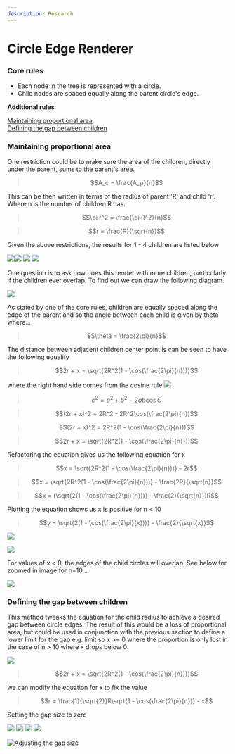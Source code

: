 ```yaml
---
description: Research
---
```


# Circle Edge Renderer

### Core rules

* Each node in the tree is represented with a circle.
* Child nodes are spaced equally along the parent circle's edge.

**Additional rules**

[Maintaining proportional area](https://github.com/b-faze/Faze.Rendering/wiki/Circle-Edge-Renderer-Research#proportionalArea)  
[Defining the gap between children](https://github.com/b-faze/Faze.Rendering/wiki/Circle-Edge-Renderer-Research#definingGap)

### Maintaining proportional area

One restriction could be to make sure the area of the children, directly under the parent, sums to the parent's area.

> $$A_c = \frac{A_p}{n}$$

This can be then written in terms of the radius of parent 'R' and child 'r'. Where n is the number of children R has.

> $$\pi r^2 = \frac{\pi R^2}{n}$$

> $$r = \frac{R}{\sqrt{n}}$$

Given the above restrictions, the results for 1 - 4 children are listed below

 ![](../../.gitbook/assets/proportional_1.png)![](../../.gitbook/assets/proportional_2.png) ![](../../.gitbook/assets/proportional_3.png) ![](../../.gitbook/assets/proportional_4.png) 

One question is to ask how does this render with more children, particularly if the children ever overlap. To find out we can draw the following diagram.

![](../../.gitbook/assets/xgapdiagram.png)

As stated by one of the core rules, children are equally spaced along the edge of the parent and so the angle between each child is given by theta where...

> $$\theta = \frac{2\pi}{n}$$

The distance between adjacent children center point is can be seen to have the following equality

> $$2r + x = \sqrt{2R^2(1 - \cos(\frac{2\pi}{n}))}$$

where the right hand side comes from the cosine rule ![](https://camo.githubusercontent.com/2f778af09740f25c481db0de269f2709152a01d5d92ffbc7d2e00174dc2daa4a/68747470733a2f2f656e2e77696b6970656469612e6f72672f77696b692f4c61775f6f665f636f73696e6573)

> $$c^2 = a^2 + b^2 - 2ab\cos{C}$$

> $$(2r + x)^2 = 2R^2 - 2R^2\cos(\frac{2\pi}{n})$$

> $$(2r + x)^2 = 2R^2(1 - \cos(\frac{2\pi}{n}))$$

> $$2r + x = \sqrt{2R^2(1 - \cos(\frac{2\pi}{n}}))$$

Refactoring the equation gives us the following equation for x

> $$x = \sqrt{2R^2(1 - \cos(\frac{2\pi}{n}))} - 2r$$

> $$x = \sqrt{2R^2(1 - \cos(\frac{2\pi}{n}))} - \frac{2R}{\sqrt{n}}$$

> $$x = (\sqrt{2(1 - \cos(\frac{2\pi}{n}))} - \frac{2}{\sqrt{n}})R$$

Plotting the equation shows us x is positive for n &lt; 10

> $$y = \sqrt{2(1 - \cos(\frac{2\pi}{x}))} - \frac{2}{\sqrt{x}}$$

![](../../.gitbook/assets/proportional_gap_small.png)

![](../../.gitbook/assets/proportional_gap_big.png)

For values of x &lt; 0, the edges of the child circles will overlap. See below for zoomed in image for n=10...

![](../../.gitbook/assets/proportional_10_operlap.png)

### Defining the gap between children

This method tweaks the equation for the child radius to achieve a desired gap between circle edges. The result of this would be a loss of proportional area, but could be used in conjunction with the previous section to define a lower limit for the gap e.g. limit so x &gt;= 0 where the proportion is only lost in the case of n &gt; 10 where x drops below 0.

![](../../.gitbook/assets/xgapdiagram.png)



> $$2r + x = \sqrt{2R^2(1 - \cos(\frac{2\pi}{n}))}$$

we can modify the equation for x to fix the value

> $$r = \frac{1}{\sqrt{2}}R\sqrt{1 - \cos(\frac{2\pi}{n})} - x$$

Setting the gap size to zero

![](../../.gitbook/assets/zerogap_1.png) ![](../../.gitbook/assets/zerogap_2.png) ![](../../.gitbook/assets/zerogap_3.png) ![](../../.gitbook/assets/zerogap_4.png) 

![Adjusting the gap size](../../.gitbook/assets/gapchange.gif)

